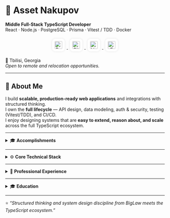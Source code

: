 # 👋 Asset Nakupov

**Middle Full-Stack TypeScript Developer**  
React · Node.js · PostgreSQL · Prisma · Vitest / TDD · Docker  

<p align="center">
  <a href="https://assetn.dev" target="_blank">
    <img src="https://cdn.jsdelivr.net/gh/devicons/devicon/icons/html5/html5-original.svg" width="24" alt="Portfolio"
         style="background: white; border-radius: 10px; padding: 8px; margin: 6px; box-shadow: 0 0 6px rgba(0,0,0,0.1);" />
  </a>
  <a href="https://github.com/asseternity" target="_blank">
    <img src="https://cdn.jsdelivr.net/gh/devicons/devicon/icons/github/github-original.svg" width="24" alt="GitHub"
         style="background: white; border-radius: 10px; padding: 8px; margin: 6px; box-shadow: 0 0 6px rgba(0,0,0,0.1);" />
  </a>
  <a href="https://linkedin.com/in/assetnakupov" target="_blank">
    <img src="https://cdn.jsdelivr.net/gh/devicons/devicon/icons/linkedin/linkedin-original.svg" width="24" alt="LinkedIn"
         style="background: white; border-radius: 10px; padding: 8px; margin: 6px; box-shadow: 0 0 6px rgba(0,0,0,0.1);" />
  </a>
  <a href="mailto:asset_n@proton.me" target="_blank">
    <img src="https://upload.wikimedia.org/wikipedia/commons/7/7e/Gmail_icon_%282020%29.svg" width="24" alt="Email"
         style="background: white; border-radius: 10px; padding: 8px; margin: 6px; box-shadow: 0 0 6px rgba(0,0,0,0.1);" />
  </a>
</p>

📍 Tbilisi, Georgia  
_Open to remote and relocation opportunities._

---

## 🧭 About Me
I build **scalable, production-ready web applications** and integrations with structured thinking.  
I own the **full lifecycle** — API design, data modeling, auth & security, testing (Vitest/TDD), and CI/CD.  
I enjoy designing systems that are **easy to extend, reason about, and scale** across the full TypeScript ecosystem.

---

<details>
<summary>🎓 <b>Accomplishments</b></summary>

- 🎓 Graduate of **The Odin Project** — Full-Stack JavaScript Path  
- 🗣️ **IELTS 8.5 (2025)** — C2 Proficiency  
- ⚖️ **Former Top 5 BigLaw Associate** — 7 years of experience  
- 🎮 **Gamedev:** Unity, Godot, Articy, Blender  
- 🎓 **Top University Graduate** — GPA 4.11 / 4.33 · Dean’s & President’s Lists  
</details>

---

<details>
<summary>⚙️ <b>Core Technical Stack</b></summary>

**Languages & Runtime:** TypeScript, JavaScript, Node.js  
**Frontend:** React, Tailwind CSS, shadcn/ui, Vite  
**Backend & Security:** Express, REST APIs, Auth  
**Data & Persistence:** SQL, PostgreSQL, Prisma ORM  
**Testing & Quality:** Vitest, TDD  
**DevOps:** Git, CI/CD, Docker  

**Bonus:**  
Python (pandas, XGBoost) · C#, .NET, ASP.NET · Telegram Bots · Game Dev (Unity, Godot, Articy, Blender)
</details>

---

<details>
<summary>💼 <b>Professional Experience</b></summary>

### **Freelance Full-Stack TypeScript Developer — assetn.dev**  
📍 Tbilisi, Georgia · 🗓️ Nov 2023 – Present  

Design, build, and deploy **full-stack web applications** for clients and personal projects.  
Focus on **REST APIs**, database design, authentication, testing, and CI/CD automation.

**Key Focus Areas:**  
API & data-model architecture · Auth & Security · TDD · CI/CD · Data Visualization  

**Selected Projects:**  
- **Soleira Lounge** — Full-stack social platform with JWT auth, real-time messaging (1000s of messages), and notifications.  
  _React · Node.js · PostgreSQL · Prisma_  
- **Viva Verso** — Blog / newsletter CMS with dual frontends (public + admin).  
  _React · Express · Prisma_  
- **Matcha Updater Bot** — TypeScript Telegram bot integrating web scraping and scheduling.  
  _Node.js · Railway_  
- **What Makes Lands Happy** — Data visualization + analytics app connecting Python data pipelines with TypeScript frontend.  
  _React · Tailwind · Vite · pandas · seaborn_

---

### **Morgan Lewis & Bockius LLP**  
🗓️ Jun 2016 – May 2023 · Senior Associate  

Led $100M+ M&A and dispute resolution cases across energy and finance sectors.  
Recognized by **The Legal 500 EMEA** for excellence in analytical precision and client leadership.  
This rigor now drives architecture clarity, documentation discipline, and structured problem solving in code.

> “Asset provided us with excellent product and legal service and practical advice; his vast knowledge of current legislation and considerable experience deserve special mention.”  
> — _The Legal 500 Europe, Middle East and Asia_
</details>

---

<details>
<summary>🎓 <b>Education</b></summary>

**KIMEP University — Bachelor of Laws (BLLB)**  
2012 – 2016 · _Cum Laude_ · 100% Scholarship · President’s List · Dean’s List  

---

**Additional**  
- Graduate of **The Odin Project** Full-Stack JavaScript Path  
- **IELTS 8.5 (C2)** — 2025  
- **Former Top 5 BigLaw Associate → Self-Taught Software Engineer**  
- Gamedev (Unity, Godot, Articy, Blender)
</details>

---

⭐ _“Structured thinking and system design discipline from BigLaw meets the TypeScript ecosystem.”_
